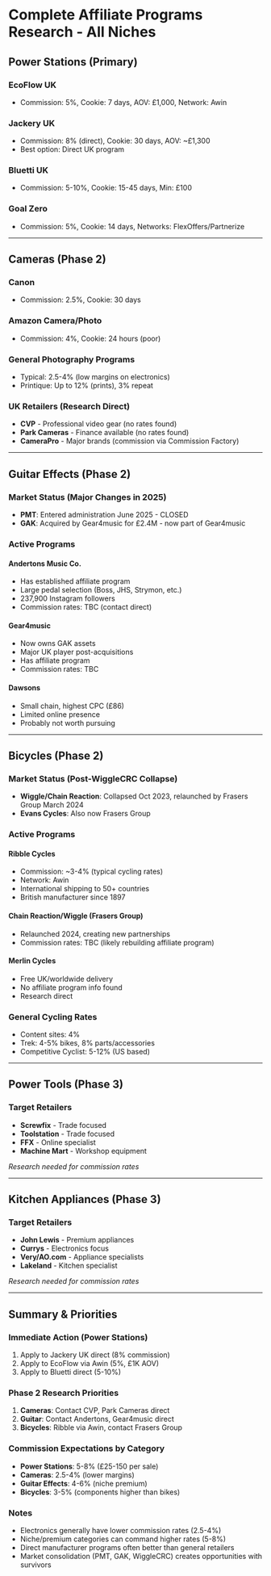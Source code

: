 # Complete Affiliate Programs Research - All Niches

## Power Stations (Primary)
### EcoFlow UK
- Commission: 5%, Cookie: 7 days, AOV: £1,000, Network: Awin

### Jackery UK
- Commission: 8% (direct), Cookie: 30 days, AOV: ~£1,300
- Best option: Direct UK program

### Bluetti UK  
- Commission: 5-10%, Cookie: 15-45 days, Min: £100

### Goal Zero
- Commission: 5%, Cookie: 14 days, Networks: FlexOffers/Partnerize

---

## Cameras (Phase 2)
### Canon
- Commission: 2.5%, Cookie: 30 days

### Amazon Camera/Photo
- Commission: 4%, Cookie: 24 hours (poor)

### General Photography Programs
- Typical: 2.5-4% (low margins on electronics)
- Printique: Up to 12% (prints), 3% repeat

### UK Retailers (Research Direct)
- **CVP** - Professional video gear (no rates found)
- **Park Cameras** - Finance available (no rates found)  
- **CameraPro** - Major brands (commission via Commission Factory)

---

## Guitar Effects (Phase 2)
### Market Status (Major Changes in 2025)
- **PMT**: Entered administration June 2025 - CLOSED
- **GAK**: Acquired by Gear4music for £2.4M - now part of Gear4music

### Active Programs
#### Andertons Music Co.
- Has established affiliate program
- Large pedal selection (Boss, JHS, Strymon, etc.)
- 237,900 Instagram followers
- Commission rates: TBC (contact direct)

#### Gear4music  
- Now owns GAK assets
- Major UK player post-acquisitions
- Has affiliate program
- Commission rates: TBC

#### Dawsons
- Small chain, highest CPC (£86)
- Limited online presence
- Probably not worth pursuing

---

## Bicycles (Phase 2)
### Market Status (Post-WiggleCRC Collapse)
- **Wiggle/Chain Reaction**: Collapsed Oct 2023, relaunched by Frasers Group March 2024
- **Evans Cycles**: Also now Frasers Group

### Active Programs
#### Ribble Cycles
- Commission: ~3-4% (typical cycling rates)
- Network: Awin
- International shipping to 50+ countries
- British manufacturer since 1897

#### Chain Reaction/Wiggle (Frasers Group)
- Relaunched 2024, creating new partnerships
- Commission rates: TBC (likely rebuilding affiliate program)

#### Merlin Cycles
- Free UK/worldwide delivery
- No affiliate program info found
- Research direct

### General Cycling Rates
- Content sites: 4%
- Trek: 4-5% bikes, 8% parts/accessories  
- Competitive Cyclist: 5-12% (US based)

---

## Power Tools (Phase 3)
### Target Retailers
- **Screwfix** - Trade focused
- **Toolstation** - Trade focused  
- **FFX** - Online specialist
- **Machine Mart** - Workshop equipment

*Research needed for commission rates*

---

## Kitchen Appliances (Phase 3)
### Target Retailers
- **John Lewis** - Premium appliances
- **Currys** - Electronics focus
- **Very/AO.com** - Appliance specialists
- **Lakeland** - Kitchen specialist

*Research needed for commission rates*

---

## Summary & Priorities

### Immediate Action (Power Stations)
1. Apply to Jackery UK direct (8% commission)
2. Apply to EcoFlow via Awin (5%, £1K AOV)
3. Apply to Bluetti direct (5-10%)

### Phase 2 Research Priorities
1. **Cameras**: Contact CVP, Park Cameras direct
2. **Guitar**: Contact Andertons, Gear4music direct  
3. **Bicycles**: Ribble via Awin, contact Frasers Group

### Commission Expectations by Category
- **Power Stations**: 5-8% (£25-150 per sale)
- **Cameras**: 2.5-4% (lower margins)
- **Guitar Effects**: 4-6% (niche premium)
- **Bicycles**: 3-5% (components higher than bikes)

### Notes
- Electronics generally have lower commission rates (2.5-4%)
- Niche/premium categories can command higher rates (5-8%)
- Direct manufacturer programs often better than general retailers
- Market consolidation (PMT, GAK, WiggleCRC) creates opportunities with survivors
